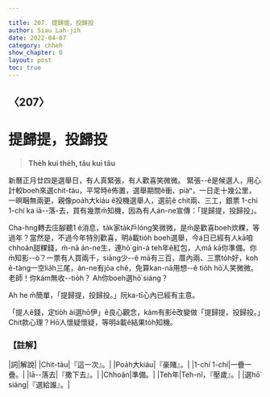 ```yaml
---

title: 207. 提歸提，投歸投
author: Siau Lah-jih
date: 2022-04-07
category: chheh
show_chapter: 0
layout: post
toc: true
---
```

  
## 〈207〉
# 提歸提，投歸投
>**The̍h kui the̍h, tâu kui tâu**

新曆正月廿四是選舉日，有人真緊張，有人歡喜笑微微。
緊張--ê是候選人，用心計較boeh來選chit-táu，平常時ê佈置，選舉期間ê衝、piàⁿ，一日走十幾公里，一暝睏無兩更，親像poa̍h大kiáu ê投機選舉人，選前ê chit兩、三工，銀票 1-chí 1-chí ka iā--落-去，買有幾票m̄知機，因為有人án-ne宣傳：「提歸提，投歸投」。

Cha-hng轉去庄腳聽1 ê消息，ta̍k家ta̍k戶lóng笑微微，是m̄是歡喜boeh炊粿，等過年？當然是，不過今年特別歡喜，明á載tio̍h boeh選舉，今á日已經有人kā咱chhoân甜粿錢，m̄-nā án-ne生，連hō͘ gín-á teh年ê紅包，人mā kā你準備。你m̄知影--ò͘？一票有人買兩千，siāng少--ê mā有三百，厝內兩、三票to̍h好，koh ē-tàng一空lia̍h三尾，án-ne有jōa chē，免算kan-nā用想--ê tio̍h hō͘人笑微微。老師！你kám無收--tio̍h？
Ah你boeh選hō͘ siáng？

Ah he m̄簡單，「提歸提，投歸投。」阮ka-tī心內已經有主意。

「提人ê錢，定tio̍h ài選hō͘伊」ê良心觀念，kám有影ē改變做「提歸提，投歸投。」Chit款心理？Hō͘人懷疑懷疑，等明á載ê結果to̍h知機。


### 【註解】

|詞|解說|
|Chit-táu|『這一次』。|
|Poa̍h大kiáu|『豪賭』。|
|1-chí 1-chí|一疊一疊。|
|Iā--落去|『撒下去』。|
|Chhoân|準備。|
|Teh年|Teh-nî，『壓歲』。|
|選hō͘ siáng|『選給誰』。|


